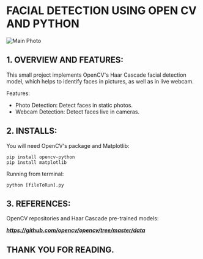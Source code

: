 
# FACIAL DETECTION USING OPEN CV AND PYTHON
![Main Photo](https://github.com/lehuykhanh41/Facial_Detection/blob/master/Pics/detection1.jpg)

## 1. OVERVIEW AND FEATURES:

This small project implements OpenCV's Haar Cascade facial detection model, which helps to identify faces in pictures, as well as in live webcam.

Features:
- Photo Detection: Detect faces in static photos.
- Webcam Detection: Detect faces live in cameras.

## 2. INSTALLS:

You will need OpenCV's package and Matplotlib:

```
pip install opencv-python
pip install matplotlib
```
Running from terminal:
```
python [fileToRun].py
```


## 3. REFERENCES:
OpenCV repositories and Haar Cascade pre-trained models:

***https://github.com/opencv/opencv/tree/master/data***

## THANK YOU FOR READING.





